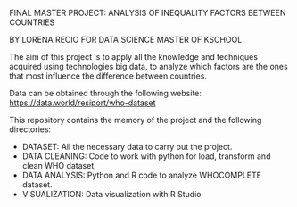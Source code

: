 FINAL MASTER PROJECT: ANALYSIS OF INEQUALITY FACTORS BETWEEN COUNTRIES 

BY LORENA RECIO FOR DATA SCIENCE MASTER OF KSCHOOL


The aim of this project is to apply all the knowledge and techniques acquired 
using technologies big data, to analyze which factors are the ones that most 
influence the difference between countries.

Data can be obtained through the following website: https://data.world/resiport/who-dataset

This repository contains the memory of the project and the following directories:

 - DATASET: All the necessary data to carry out the project.
 - DATA CLEANING: Code to work with python for load, transform and clean 
                  WHO dataset.
 - DATA ANALYSIS: Python and R code to analyze WHOCOMPLETE dataset.
 - VISUALIZATION: Data visualization with R Studio
